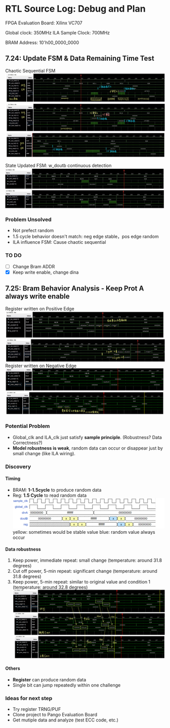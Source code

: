 # RTL Source Log: Debug and Plan

FPGA Evaluation Board: Xilinx VC707

Global clock: 350MHz
ILA Sample Clock: 700MHz

BRAM Address: 10'h00_0000_0000

## 7.24: Update FSM & Data Remaining Time Test

Chaotic Sequential FSM
![Chaotic Sequential FSM](../images/FSM_v1_Analysis.jpg)

State Updated FSM: w_doutb continuous detection
![State Updated FSM](../images/FSM_doutb_Detect.jpg)

### Problem Unsolved
- Not prefect random
- 1.5 cycle behavior doesn't match: neg edge stable，pos edge random
- ILA influence FSM: Cause chaotic sequential

### TO DO
- [ ] Change Bram ADDR
- [x] Keep write enable, change dina

## 7.25: Bram Behavior Analysis - Keep Prot A always write enable

Register written on Positive Edge
![wea_reg_pos](../images/write_enable_pos.jpg)
Register written on Negative Edge
![wea_reg_neg](../images/write_enable_neg.jpg)

### Potential Problem
- Global_clk and ILA_clk just satisfy **sample principle**. (Robustness? Data Correctness?)
- **Model robustness is weak**, random data can occur or disappear just by small change (like ILA wiring).

### Discovery

#### Timing
- BRAM: **1-1.5cycle** to produce random data
- Reg: **1.5 Cycle** to read random data  
![timing](../images/timing.png)  
    yellow: sometimes would be stable value
    blue: random value always occur

#### Data robustness
1. Keep power, immediate repeat: small change (temperature: around 31.8 degrees)
1. Cut off power, 5-min repeat: significant change (temperature: around 31.8 degrees)
1. Keep power, 5-min repeat: similar to original value and condition 1 (temperature: around 32.8 degrees)
![robustness](../images/robustness.jpg)

#### Others
- **Register** can produce random data
- Single bit can jump repeatedly within one challenge

### Ideas for next step
- Try register TRNG/PUF
- Clone project to Pango Evaluation Board
- Get mutiple data and analyze (test ECC code, etc.)
